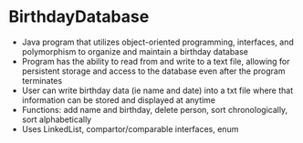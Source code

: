 # BirthdayDatabase
- Java program that utilizes object-oriented programming, interfaces, and polymorphism to organize and maintain a birthday database
- Program has the ability to read from and write to a text file, allowing for persistent storage and access to the database even after the program terminates
- User can write birthday data (ie name and date) into a txt file where that information can be stored and displayed at anytime
- Functions: add name and birthday, delete person, sort chronologically, sort alphabetically
- Uses LinkedList, compartor/comparable interfaces, enum
